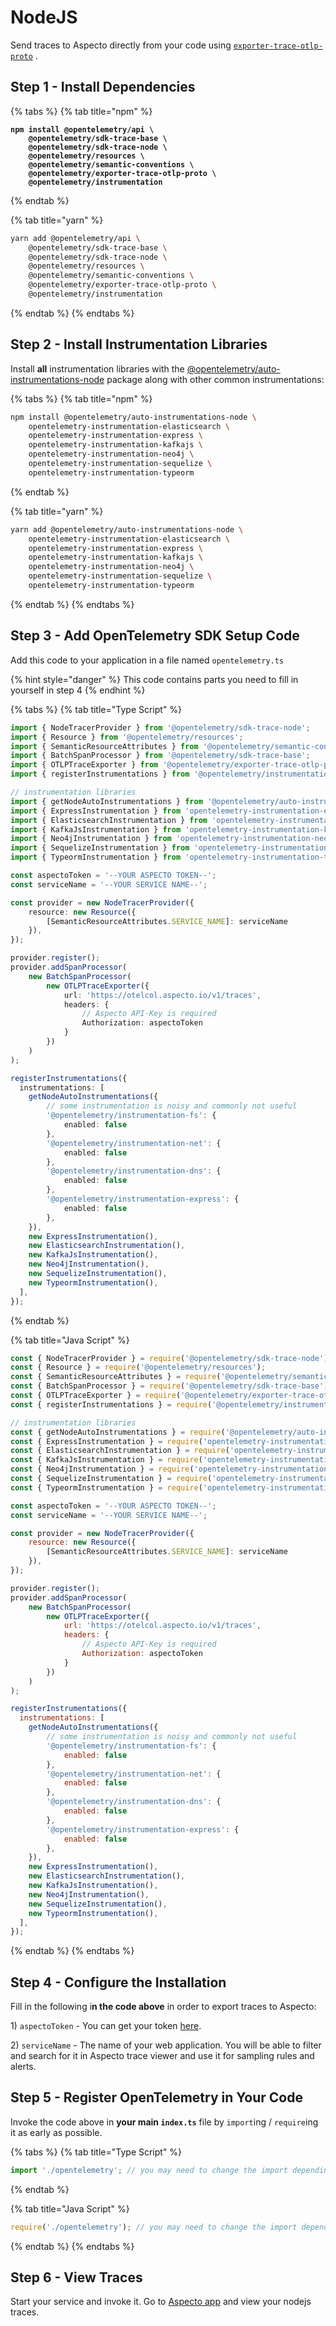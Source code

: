 # NodeJS

Send traces to Aspecto directly from your code using [`exporter-trace-otlp-proto`](https://www.npmjs.com/package/@opentelemetry/exporter-trace-otlp-proto) .

## Step 1 - Install Dependencies

{% tabs %}
{% tab title="npm" %}
<pre class="language-bash"><code class="lang-bash"><strong>npm install @opentelemetry/api \
</strong><strong>    @opentelemetry/sdk-trace-base \
</strong><strong>    @opentelemetry/sdk-trace-node \
</strong><strong>    @opentelemetry/resources \
</strong><strong>    @opentelemetry/semantic-conventions \
</strong><strong>    @opentelemetry/exporter-trace-otlp-proto \
</strong><strong>    @opentelemetry/instrumentation
</strong></code></pre>
{% endtab %}

{% tab title="yarn" %}
```bash
yarn add @opentelemetry/api \
    @opentelemetry/sdk-trace-base \
    @opentelemetry/sdk-trace-node \
    @opentelemetry/resources \
    @opentelemetry/semantic-conventions \
    @opentelemetry/exporter-trace-otlp-proto \
    @opentelemetry/instrumentation
```
{% endtab %}
{% endtabs %}

## Step 2 - Install Instrumentation Libraries

Install **all** instrumentation libraries with the [@opentelemetry/auto-instrumentations-node](https://www.npmjs.com/package/@opentelemetry/auto-instrumentations-node) package along with other common instrumentations:

{% tabs %}
{% tab title="npm" %}
```bash
npm install @opentelemetry/auto-instrumentations-node \
    opentelemetry-instrumentation-elasticsearch \
    opentelemetry-instrumentation-express \
    opentelemetry-instrumentation-kafkajs \
    opentelemetry-instrumentation-neo4j \
    opentelemetry-instrumentation-sequelize \
    opentelemetry-instrumentation-typeorm
```
{% endtab %}

{% tab title="yarn" %}
```bash
yarn add @opentelemetry/auto-instrumentations-node \
    opentelemetry-instrumentation-elasticsearch \
    opentelemetry-instrumentation-express \
    opentelemetry-instrumentation-kafkajs \
    opentelemetry-instrumentation-neo4j \
    opentelemetry-instrumentation-sequelize \
    opentelemetry-instrumentation-typeorm
```
{% endtab %}
{% endtabs %}

## Step 3 - Add OpenTelemetry SDK Setup Code

Add this code to your application in a file named `opentelemetry.ts`

{% hint style="danger" %}
This code contains parts you need to fill in yourself in step 4
{% endhint %}

{% tabs %}
{% tab title="Type Script" %}
```typescript
import { NodeTracerProvider } from '@opentelemetry/sdk-trace-node';
import { Resource } from '@opentelemetry/resources';
import { SemanticResourceAttributes } from '@opentelemetry/semantic-conventions';
import { BatchSpanProcessor } from '@opentelemetry/sdk-trace-base';
import { OTLPTraceExporter } from '@opentelemetry/exporter-trace-otlp-proto';
import { registerInstrumentations } from '@opentelemetry/instrumentation';

// instrumentation libraries
import { getNodeAutoInstrumentations } from '@opentelemetry/auto-instrumentations-node';
import { ExpressInstrumentation } from 'opentelemetry-instrumentation-express';
import { ElasticsearchInstrumentation } from 'opentelemetry-instrumentation-elasticsearch';
import { KafkaJsInstrumentation } from 'opentelemetry-instrumentation-kafkajs';
import { Neo4jInstrumentation } from 'opentelemetry-instrumentation-neo4j';
import { SequelizeInstrumentation } from 'opentelemetry-instrumentation-sequelize';
import { TypeormInstrumentation } from 'opentelemetry-instrumentation-typeorm';

const aspectoToken = '--YOUR ASPECTO TOKEN--';
const serviceName = '--YOUR SERVICE NAME--';

const provider = new NodeTracerProvider({
    resource: new Resource({
        [SemanticResourceAttributes.SERVICE_NAME]: serviceName
    }),
});

provider.register();
provider.addSpanProcessor(
    new BatchSpanProcessor(
        new OTLPTraceExporter({
            url: 'https://otelcol.aspecto.io/v1/traces',
            headers: {
                // Aspecto API-Key is required
                Authorization: aspectoToken
            }
        })
    )
);

registerInstrumentations({
  instrumentations: [
    getNodeAutoInstrumentations({
        // some instrumentation is noisy and commonly not useful
        '@opentelemetry/instrumentation-fs': {
            enabled: false
        },
        '@opentelemetry/instrumentation-net': {
            enabled: false
        },
        '@opentelemetry/instrumentation-dns': {
            enabled: false
        },
        '@opentelemetry/instrumentation-express': {
            enabled: false
        },
    }),
    new ExpressInstrumentation(),
    new ElasticsearchInstrumentation(),
    new KafkaJsInstrumentation(),
    new Neo4jInstrumentation(),
    new SequelizeInstrumentation(),
    new TypeormInstrumentation(),
  ],
});
```
{% endtab %}

{% tab title="Java Script" %}
```javascript
const { NodeTracerProvider } = require('@opentelemetry/sdk-trace-node');
const { Resource } = require('@opentelemetry/resources');
const { SemanticResourceAttributes } = require('@opentelemetry/semantic-conventions');
const { BatchSpanProcessor } = require('@opentelemetry/sdk-trace-base');
const { OTLPTraceExporter } = require('@opentelemetry/exporter-trace-otlp-proto');
const { registerInstrumentations } = require('@opentelemetry/instrumentation');

// instrumentation libraries
const { getNodeAutoInstrumentations } = require('@opentelemetry/auto-instrumentations-node');
const { ExpressInstrumentation } = require('opentelemetry-instrumentation-express');
const { ElasticsearchInstrumentation } = require('opentelemetry-instrumentation-elasticsearch');
const { KafkaJsInstrumentation } = require('opentelemetry-instrumentation-kafkajs');
const { Neo4jInstrumentation } = require('opentelemetry-instrumentation-neo4j');
const { SequelizeInstrumentation } = require('opentelemetry-instrumentation-sequelize');
const { TypeormInstrumentation } = require('opentelemetry-instrumentation-typeorm');

const aspectoToken = '--YOUR ASPECTO TOKEN--';
const serviceName = '--YOUR SERVICE NAME--';

const provider = new NodeTracerProvider({
    resource: new Resource({
        [SemanticResourceAttributes.SERVICE_NAME]: serviceName
    }),
});

provider.register();
provider.addSpanProcessor(
    new BatchSpanProcessor(
        new OTLPTraceExporter({
            url: 'https://otelcol.aspecto.io/v1/traces',
            headers: {
                // Aspecto API-Key is required
                Authorization: aspectoToken
            }
        })
    )
);

registerInstrumentations({
  instrumentations: [
    getNodeAutoInstrumentations({
        // some instrumentation is noisy and commonly not useful
        '@opentelemetry/instrumentation-fs': {
            enabled: false
        },
        '@opentelemetry/instrumentation-net': {
            enabled: false
        },
        '@opentelemetry/instrumentation-dns': {
            enabled: false
        },
        '@opentelemetry/instrumentation-express': {
            enabled: false
        },
    }),
    new ExpressInstrumentation(),
    new ElasticsearchInstrumentation(),
    new KafkaJsInstrumentation(),
    new Neo4jInstrumentation(),
    new SequelizeInstrumentation(),
    new TypeormInstrumentation(),
  ],
});
```
{% endtab %}
{% endtabs %}

## Step 4 - Configure the Installation

Fill in the following i**n the code above** in order to export traces to Aspecto:

1\) `aspectoToken` - You can get your token [here](https://app.aspecto.io/86092cc0/integration/tokens).

2\) `serviceName` - The name of your web application. You will be able to filter and search for it in Aspecto trace viewer and use it for sampling rules and alerts.

## Step 5 - Register OpenTelemetry in Your Code

Invoke the code above in **your main `index.ts`** file by `import`ing / `require`ing it as early as possible.

{% tabs %}
{% tab title="Type Script" %}
```typescript
import './opentelemetry'; // you may need to change the import depending on where you saved `opentelemetry.ts`
```
{% endtab %}

{% tab title="Java Script" %}
```javascript
require('./opentelemetry'); // you may need to change the import depending on where you saved `opentelemetry.js`
```
{% endtab %}
{% endtabs %}

## Step 6 - View Traces

Start your service and invoke it. Go to [Aspecto app](https://app.aspecto.io/search) and view your nodejs traces.
